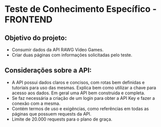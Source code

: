 # Teste de Conhecimento Específico - FRONTEND

## Objetivo do projeto:

- Consumir dados da API RAWG Vídeo Games.
- Criar duas páginas com informações solicitadas pelo teste.

## Considerações sobre a API:

- A API possui dados claros e concisos, com rotas bem definidas e tutoriais para uso das mesmas. Explica bem como utilizar a chave para acesso aos dados. Em geral uma API bem construida e completa.
- Se faz necessária a criação de um login para obter a API Key e fazer a conexão com a mesma.
- Contém termos de uso e exigências, como referências em todas as páginas que possuem requests da API.
- Limite de 20.000 requests para o plano de graça.

